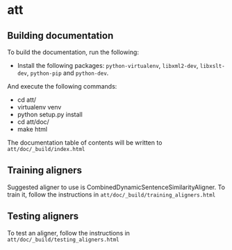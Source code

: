 att
===

Building documentation
----------------------

To build the documentation, run the following:

* Install the following packages: `python-virtualenv`, `libxml2-dev`,
  `libxslt-dev`, `python-pip` and `python-dev`.

And execute the following commands:
* cd att/
* virtualenv venv
* python setup.py install
* cd att/doc/
* make html

The documentation table of contents will be written to
`att/doc/_build/index.html`

Training aligners
-----------------

Suggested aligner to use is CombinedDynamicSentenceSimilarityAligner.
To train it, follow the instructions in
`att/doc/_build/training_aligners.html`

Testing aligners
----------------

To test an aligner, follow the instructions in
`att/doc/_build/testing_aligners.html`
